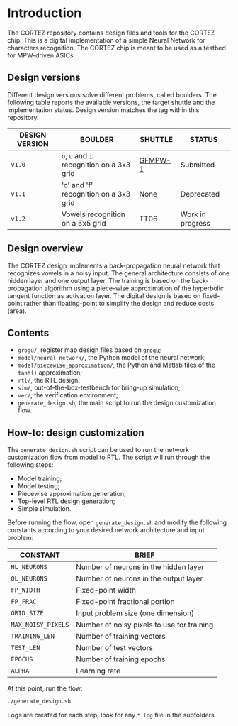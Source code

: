 # Introduction
The CORTEZ repository contains design files and tools for the CORTEZ chip. This is a digital
implementation of a simple Neural Network for characters recognition. The CORTEZ chip is meant to be
used as a testbed for MPW-driven ASICs.

## Design versions
Different design versions solve different problems, called boulders. The following table reports the
available versions, the target shuttle and the implementation status. Design version matches the tag
within this repository.

| DESIGN VERSION | BOULDER | SHUTTLE | STATUS |
|-|-|-|-|
| `v1.0` | `o`, `u` and `i` recognition on a 3x3 grid | [GFMPW-1](https://repositories.efabless.com/scorbetta/CORTEZ1_GFMPW1) | Submitted |
| `v1.1` | 'c' and 'f' recognition on a 3x3 grid | None | Deprecated |
| `v1.2` | Vowels recognition on a 5x5 grid | TT06 | Work in progress |

## Design overview
The CORTEZ design implements a back-propagation neural network that recognizes vowels in a noisy
input. The general architecture consists of one hidden layer and one output layer. The training is
based on the back-propagation algorithm using a piece-wise approximation of the hyperbolic tangent
function as activation layer.  The digital design is based on fixed-point rather than floating-point
to simplify the design and reduce costs (area).

## Contents
- `grogu/`, register map design files based on [`grogu`](https://github.com/scorbetta/grogu);
- `model/neural_network/`, the Python model of the neural network;
- `model/piecewise_approximation/`, the Python and Matlab files of the `tanh()` approximation;
- `rtl/`, the RTL design;
- `sim/`, out-of-the-box-testbench for bring-up simulation;
- `ver/`, the verification environment;
- `generate_design.sh`, the main script to run the design customization flow.

## How-to: design customization
The `generate_design.sh` script can be used to run the network customization flow from model to RTL.
The script will run through the following steps:

- Model training;
- Model testing;
- Piecewise approximation generation;
- Top-level RTL design generation;
- Simple simulation.

Before running the flow, open `generate_design.sh` and modify the following constants according to
your desired network architecture and input problem:

| CONSTANT | BRIEF |
|-|-|
| `HL_NEURONS` | Number of neurons in the hidden layer |
| `OL_NEURONS` | Number of neurons in the output layer |
| `FP_WIDTH` | Fixed-point width |
| `FP_FRAC` | Fixed-point fractional portion |
| `GRID_SIZE` | Input problem size (one dimension) |
| `MAX_NOISY_PIXELS` | Number of noisy pixels to use for training |
| `TRAINING_LEN` | Number of training vectors |
| `TEST_LEN` | Number of test vectors |
| `EPOCHS` | Number of training epochs |
| `ALPHA` | Learning rate |

At this point, run the flow:

```bash
./generate_design.sh
```

Logs are created for each step, look for any `*.log` file in the subfolders.
